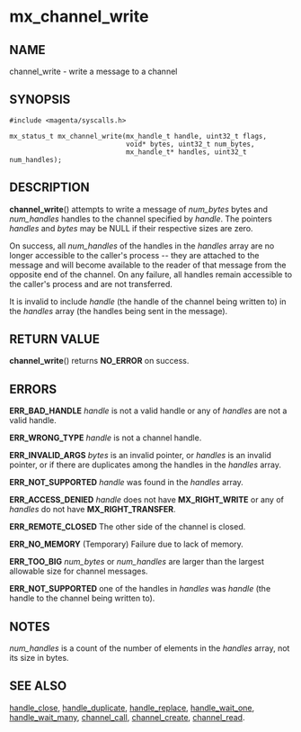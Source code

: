 # mx_channel_write

## NAME

channel_write - write a message to a channel

## SYNOPSIS

```
#include <magenta/syscalls.h>

mx_status_t mx_channel_write(mx_handle_t handle, uint32_t flags,
                             void* bytes, uint32_t num_bytes,
                             mx_handle_t* handles, uint32_t num_handles);
```

## DESCRIPTION

**channel_write**() attempts to write a message of *num_bytes*
bytes and *num_handles* handles to the channel specified by
*handle*.  The pointers *handles* and *bytes* may be NULL if their
respective sizes are zero.

On success, all *num_handles* of the handles in the *handles* array
are no longer accessible to the caller's process -- they are attached
to the message and will become available to the reader of that message
from the opposite end of the channel.  On any failure, all handles
remain accessible to the caller's process and are not transferred.

It is invalid to include *handle* (the handle of the channel being written
to) in the *handles* array (the handles being sent in the message).


## RETURN VALUE

**channel_write**() returns **NO_ERROR** on success.

## ERRORS

**ERR_BAD_HANDLE**  *handle* is not a valid handle or any of *handles*
are not a valid handle.

**ERR_WRONG_TYPE**  *handle* is not a channel handle.

**ERR_INVALID_ARGS**  *bytes* is an invalid pointer, or *handles*
is an invalid pointer, or if there are duplicates among the handles
in the *handles* array.

**ERR_NOT_SUPPORTED**  *handle* was found in the *handles* array.

**ERR_ACCESS_DENIED**  *handle* does not have **MX_RIGHT_WRITE** or
any of *handles* do not have **MX_RIGHT_TRANSFER**.

**ERR_REMOTE_CLOSED**  The other side of the channel is closed.

**ERR_NO_MEMORY**  (Temporary) Failure due to lack of memory.

**ERR_TOO_BIG**  *num_bytes* or *num_handles* are larger than the
largest allowable size for channel messages.

**ERR_NOT_SUPPORTED**  one of the handles in *handles* was *handle*
(the handle to the channel being written to).

## NOTES

*num_handles* is a count of the number of elements in the *handles*
array, not its size in bytes.

## SEE ALSO

[handle_close](handle_close.md),
[handle_duplicate](handle_duplicate.md),
[handle_replace](handle_replace.md),
[handle_wait_one](handle_wait_one.md),
[handle_wait_many](handle_wait_many.md),
[channel_call](channel_call.md),
[channel_create](channel_create.md),
[channel_read](channel_read.md).
